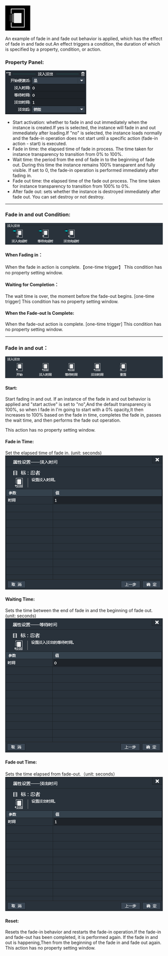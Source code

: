 ![](564d7fa027576.png)

An example of fade in and fade out behavior is applied, which has the effect of fade in and fade out.An effect triggers a condition, the duration of which is specified by a property, condition, or action.

### Property Panel:
![](5636d3e3875b2.png)
- Start activation: whether to fade in and out immediately when the instance is created.If yes is selected, the instance will fade in and out immediately after loading.If "no" is selected, the instance loads normally and the fade-in operation does not start until a specific action (fade-in action - start) is executed.
- Fade in time: the elapsed time of fade in process. The time taken for instance transparency to transition from 0% to 100%.
- Wait time: the period from the end of fade in to the beginning of fade out. During this time the instance remains 100% transparent and fully visible. If set to 0, the fade-in operation is performed immediately after fading in.
- Fade out time: the elapsed time of the fade out process. The time taken for instance transparency to transition from 100% to 0%.
- After fade out: sets whether the instance is destroyed immediately after fade out. You can set destroy or not destroy.

------------

### Fade in and out Condition:
![](5636d3e39cfa7.png)
#### When Fading in：
When the fade in action is complete.【one-time trigger】
This condition has no property setting window.

#### Waiting for Completion：
The wait time is over, the moment before the fade-out begins. [one-time trigger]
This condition has no property setting window.

#### When the Fade-out Is Complete:
When the fade-out action is complete. [one-time trigger]
This condition has no property setting window.

------------

### Fade in and out：
![](5636d3e339922.png)
#### Start:
Start fading in and out. If an instance of the fade in and out behavior is applied and "start active" is set to "no",And the default transparency is 100%, so when I fade in I'm going to start with a 0% opacity,It then increases to 100% based on the fade in time, completes the fade in, passes the wait time, and then performs the fade out operation.

This action has no property setting window.

#### Fade in Time:
Set the elapsed time of fade in. (unit: seconds)
![](5636d3e356adf.png)

#### Waiting Time:
Sets the time between the end of fade in and the beginning of fade out. (unit: seconds)
![](5636d3e36ba8e.png)

#### Fade out Time:
Sets the time elapsed from fade-out.（unit: seconds）
![](5636d3e3256e0.png)

#### Reset:
Resets the fade-in behavior and restarts the fade-in operation.If the fade-in and fade-out has been completed, it is performed again. If the fade in and out is happening,Then from the beginning of the fade in and fade out again.
This action has no property setting window.